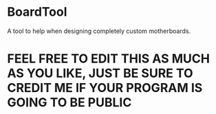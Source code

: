 # BoardTool
A tool to help when designing completely custom motherboards.
# FEEL FREE TO EDIT THIS AS MUCH AS YOU LIKE, JUST BE SURE TO CREDIT ME IF YOUR PROGRAM IS GOING TO BE PUBLIC


